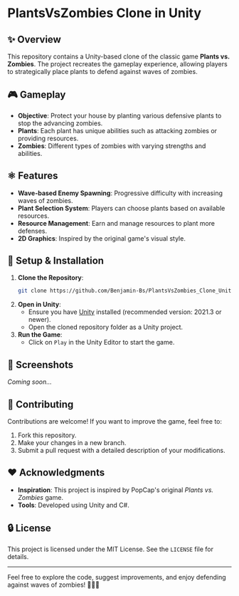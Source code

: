 # PlantsVsZombies Clone in Unity

## ✨ Overview
This repository contains a Unity-based clone of the classic game **Plants vs. Zombies**. The project recreates the gameplay experience, allowing players to strategically place plants to defend against waves of zombies.

## 🎮 Gameplay
- **Objective**: Protect your house by planting various defensive plants to stop the advancing zombies.
- **Plants**: Each plant has unique abilities such as attacking zombies or providing resources.
- **Zombies**: Different types of zombies with varying strengths and abilities.

## ⚛ Features
- **Wave-based Enemy Spawning**: Progressive difficulty with increasing waves of zombies.
- **Plant Selection System**: Players can choose plants based on available resources.
- **Resource Management**: Earn and manage resources to plant more defenses.
- **2D Graphics**: Inspired by the original game's visual style.

## 🔧 Setup & Installation
1. **Clone the Repository**:
   ```bash
   git clone https://github.com/Benjamin-Bs/PlantsVsZombies_Clone_Unity.git
   ```
2. **Open in Unity**:
   - Ensure you have [Unity](https://unity.com/) installed (recommended version: 2021.3 or newer).
   - Open the cloned repository folder as a Unity project.
3. **Run the Game**:
   - Click on `Play` in the Unity Editor to start the game.

## 🎨 Screenshots
*Coming soon...*

## 🔄 Contributing
Contributions are welcome! If you want to improve the game, feel free to:
1. Fork this repository.
2. Make your changes in a new branch.
3. Submit a pull request with a detailed description of your modifications.

## ❤ Acknowledgments
- **Inspiration**: This project is inspired by PopCap's original *Plants vs. Zombies* game.
- **Tools**: Developed using Unity and C#.

## 🔒 License
This project is licensed under the MIT License. See the `LICENSE` file for details.

---

Feel free to explore the code, suggest improvements, and enjoy defending against waves of zombies! 🌱🧟‍♂️

